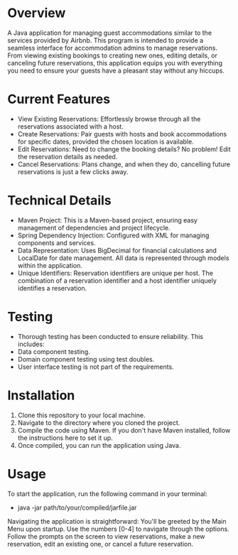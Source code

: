 # Overview
A Java application for managing guest accommodations similar to the services provided by Airbnb. This program is intended to provide a seamless interface for accommodation admins to manage reservations. From viewing existing bookings to creating new ones, editing details, or canceling future reservations, this application equips you with everything you need to ensure your guests have a pleasant stay without any hiccups.

# Current Features
- View Existing Reservations: Effortlessly browse through all the reservations associated with a host.
- Create Reservations: Pair guests with hosts and book accommodations for specific dates, provided the chosen location is available.
- Edit Reservations: Need to change the booking details? No problem! Edit the reservation details as needed.
- Cancel Reservations: Plans change, and when they do, cancelling future reservations is just a few clicks away.

# Technical Details
- Maven Project: This is a Maven-based project, ensuring easy management of dependencies and project lifecycle.
- Spring Dependency Injection: Configured with XML for managing components and services.
- Data Representation: Uses BigDecimal for financial calculations and LocalDate for date management. All data is represented through models within the application.
- Unique Identifiers: Reservation identifiers are unique per host. The combination of a reservation identifier and a host identifier uniquely identifies a reservation.

# Testing
- Thorough testing has been conducted to ensure reliability. This includes:
- Data component testing.
- Domain component testing using test doubles.
- User interface testing is not part of the requirements.

# Installation
1. Clone this repository to your local machine.
2. Navigate to the directory where you cloned the project.
3. Compile the code using Maven. If you don't have Maven installed, follow the instructions here to set it up.
4. Once compiled, you can run the application using Java.

# Usage
To start the application, run the following command in your terminal:
- java -jar path/to/your/compiled/jarfile.jar

Navigating the application is straightforward:
You'll be greeted by the Main Menu upon startup. Use the numbers [0-4] to navigate through the options.
Follow the prompts on the screen to view reservations, make a new reservation, edit an existing one, or cancel a future reservation.
